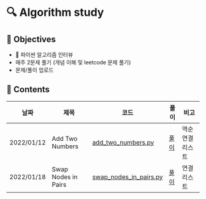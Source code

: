 # :mag: Algorithm study

## :dart: Objectives 
- 📙 파이썬 알고리즘 인터뷰
- 매주 2문제 풀기 (개념 이해 및 leetcode 문제 풀기)
- 문제/풀이 업로드

## :paperclip: Contents

| 날짜  | 제목   | 코드   | 풀이   | 비고   |
| ------------ | ------------ | ------------ | ------------ | ------------ |
| 2022/01/12  | Add Two Numbers  | [add_two_numbers.py](/LeetCode/add_two_numbers.py)|[풀이](/풀이/add_two_numbers)| 역순 연결 리스트|
| 2022/01/18  | Swap Nodes in Pairs|[swap_nodes_in_pairs.py](/LeetCode/swap_nodes_in_pairs.py)|[풀이](풀이/swap_nodes_in_pairs)| 연결 리스트 |
